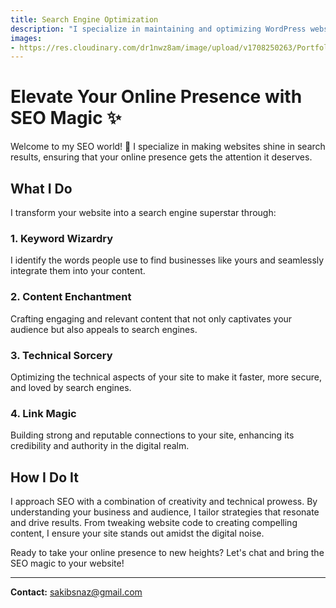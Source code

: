 ```yaml
---
title: Search Engine Optimization
description: "I specialize in maintaining and optimizing WordPress websites, ensuring they stay secure, up-to-date, and perform at their best. Your hassle-free WordPress experience starts here."
images: 
- https://res.cloudinary.com/dr1nwz8am/image/upload/v1708250263/Portfolio/undraw_Search_re_x5gq_wji3mt.png
---
```

# Elevate Your Online Presence with SEO Magic ✨

Welcome to my SEO world! 🚀 I specialize in making websites shine in search results, ensuring that your online presence gets the attention it deserves.

## What I Do

I transform your website into a search engine superstar through:

### 1. Keyword Wizardry
I identify the words people use to find businesses like yours and seamlessly integrate them into your content.

### 2. Content Enchantment
Crafting engaging and relevant content that not only captivates your audience but also appeals to search engines.

### 3. Technical Sorcery
Optimizing the technical aspects of your site to make it faster, more secure, and loved by search engines.

### 4. Link Magic
Building strong and reputable connections to your site, enhancing its credibility and authority in the digital realm.

## How I Do It

I approach SEO with a combination of creativity and technical prowess. By understanding your business and audience, I tailor strategies that resonate and drive results. From tweaking website code to creating compelling content, I ensure your site stands out amidst the digital noise.

Ready to take your online presence to new heights? Let's chat and bring the SEO magic to your website!

---

**Contact:**
sakibsnaz@gmail.com
